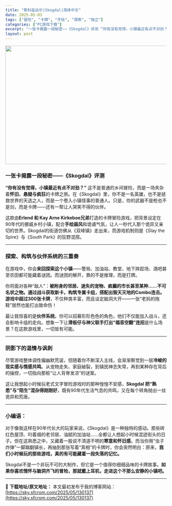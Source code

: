 ```yaml
---
title: "斯科兹达尔|Skogdal|简体中文"
date: 2025-05-03
tags: ["冒险", "卡牌", "手绘", "探索", "独立"]
categories: ["PC游戏下载"]
excerpt: "一张卡揭露一段秘密——《Skogdal》评测 “你有没有觉得，小镇最近有点不对劲？” 这不是普通的乡间冒险，而是一场夹杂着怀旧、悬疑与疯狂的卡牌之旅。在《Skogdal》里，你不是一名英雄，也不是拯救世界的天选之人，而是一个卷入小镇怪事的普通人。只是，你的武器不是枪也不是剑，而是卡牌——还有一帮让人&hellip;"
layout: post
---
```


<img class="aligncenter size-full wp-image-130138" src="https://sky.sfcrom.com/wp-content/uploads/2025/05/2025050306434885.webp" alt="" width="660" height="370" />
<h3><strong>一张卡揭露一段秘密——《Skogdal》评测</strong></h3>
<strong>“你有没有觉得，小镇最近有点不对劲？”</strong>
这不是普通的乡间冒险，而是一场夹杂着<strong>怀旧、悬疑与疯狂</strong>的卡牌之旅。在《Skogdal》里，你不是一名英雄，也不是拯救世界的天选之人，而是一个卷入小镇怪事的普通人。只是，你的武器不是枪也不是剑，而是卡牌——还有一帮让人哭笑不得的伙伴。

这款由<strong>Erlend 和 Kay Arne Kirkeboe兄弟</strong>打造的卡牌冒险游戏，把背景设定在90年代的挪威乡村小镇，配合<strong>手绘画风</strong>和诡谲气氛，让人一秒代入那个诡异又亲切的世界。Skogdal的街道仿佛从《双峰镇》走出来，而游戏机制则是《Slay the Spire》与《South Park》的狂野混搭。

<hr />

<h3><strong>探索、构筑与伙伴系统的三重奏</strong></h3>
在游戏中，你会<strong>来回探索这个小镇</strong>——警局、加油站、教堂、地下摔跤场、酒吧甚至农田都可能藏着谜团。而谜团的解开，靠的不是推理，而是打牌。

你将面对各种“敌人”：<strong>被附身的邻居、迷失的宠物、疯癫的市长甚至某种……不可名状之物。通过战斗获取新卡，构筑专属卡组，搭配出毁天灭地的Combo连击。游戏中超过300张卡牌</strong>，不仅种类丰富，而且设定脑洞大开——一张“老妈的拖鞋”居然也能打出致命伤！

最让我惊喜的是<strong>伙伴系统</strong>。你可以招募形形色色的角色，他们不仅能加入战斗，还会影响卡组的走向。想象一下让<strong>滑板仔与神父联手打出“福音空翻”连招</strong>是什么场景？在这款游戏里，一切皆有可能。

<hr />

<h3><strong>阴影下的温情与讽刺</strong></h3>
尽管游戏整体调性偏幽默荒诞，但随着你不断深入主线，会渐渐察觉到一层<strong>冷峻的现实感与情感共鸣</strong>。从宠物走失、家庭破裂，到镇民神志失常，再到某种存在背后的操控，一切指向那桩“让人背脊发凉”的谜案。

这让我想起小时候玩老式文字冒险游戏时的那种惶惶不安感，<strong>Skogdal 把“熟悉”与“陌生”混杂得刚刚好</strong>，既有90年代生活气息的共鸣，又在每个转角抛出一丝诡异和荒唐。

<hr />

<h3><strong>小编语：</strong></h3>
对于像我这样在90年代长大的玩家来说，《Skogdal》是一种独特的感动。那些砖红色屋顶、叼着烟的老邻居、油腻的加油站……全都让人想起小时候混迹街头的日子。但在这熟悉之中，又藏着一股说不清道不明的<strong>寒意和怀旧感</strong>。而当你用“虫子炸弹”一脚踹翻镇长，再抽到那张写着“真相”的卡牌时，你会突然明白：原来，<strong>我们小时候玩的那些游戏，真的有可能藏着一段失落的记忆。</strong>

Skogdal不是一个非玩不可的大制作，但它是一个值得你细细品味的卡牌故事。<strong>如果你喜欢情怀与脑洞齐飞的冒险，那就戴上耳机，走进这个不那么安静的小镇吧。</strong>

---
📖 **下载地址/原文地址：** 本文最初发布于我的博客网站：[https://sky.sfcrom.com/2025/05/130137](https://sky.sfcrom.com/2025/05/130137)
